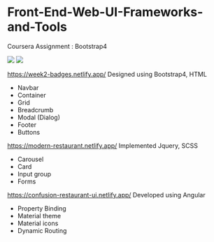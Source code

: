 # Front-End-Web-UI-Frameworks-and-Tools
Coursera Assignment : Bootstrap4 

<img src="https://d3c33hcgiwev3.cloudfront.net/imageAssetProxy.v1/mIQljKW_SsaEJYylv-rGeA_7076519420d74c6a83d12bde0a0a8bf1_In-House-Graphics-2-.png?expiry=1627862400000&hmac=MMgvIRYKamtxjroxsoAIZYfytJ7bLEX0K94Udnm5-8c">


<img src="https://d3c33hcgiwev3.cloudfront.net/imageAssetProxy.v1/_vY1MATCSHq2NTAEwth6zg_d20f2e8911ff448c866b12f8648794b2_UX_C1_M2_L2_R1_B.png?expiry=1627862400000&hmac=_o5YsDGNdneJX5psZnXwUs7smf2qpk5ervnCs45ZML8">


https://week2-badges.netlify.app/  Designed using Bootstrap4, HTML 
* Navbar 
* Container 
* Grid 
* Breadcrumb
* Modal (Dialog) 
* Footer
* Buttons

https://modern-restaurant.netlify.app/  Implemented Jquery, SCSS
* Carousel 
* Card 
* Input group
* Forms 


https://confusion-restaurant-ui.netlify.app/ Developed using Angular 
* Property Binding 
* Material theme 
* Material icons 
* Dynamic Routing 

